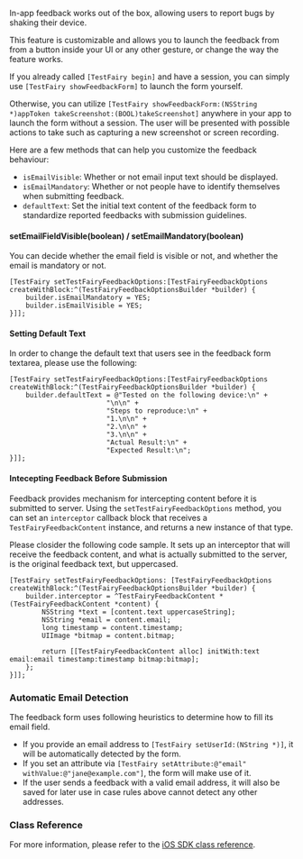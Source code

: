 In-app feedback works out of the box, allowing users to report bugs by shaking their device.

This feature is customizable and allows you to launch the feedback from from a button inside your UI or any other gesture, or change the way the feature works.

If you already called `[TestFairy begin]` and have a session, you can simply use `[TestFairy showFeedbackForm]` to launch the form yourself.

Otherwise, you can utilize `[TestFairy showFeedbackForm:(NSString *)appToken takeScreenshot:(BOOL)takeScreenshot]` anywhere in your app to launch the form without a session. The user will be presented with possible actions to take such as capturing a new screenshot or screen recording.

Here are a few methods that can help you customize the feedback behaviour:

- `isEmailVisible`: Whether or not email input text should be displayed.
- `isEmailMandatory`: Whether or not people have to identify themselves when submitting feedback.
- `defaultText`: Set the initial text content of the feedback form to standardize reported feedbacks with submission guidelines.

#### setEmailFieldVisible(boolean) / setEmailMandatory(boolean)

You can decide whether the email field is visible or not, and whether the email is mandatory or not.

```objc
[TestFairy setTestFairyFeedbackOptions:[TestFairyFeedbackOptions createWithBlock:^(TestFairyFeedbackOptionsBuilder *builder) {
	builder.isEmailMandatory = YES;
	builder.isEmailVisible = YES;
}]];
```

#### Setting Default Text

In order to change the default text that users see in the feedback form textarea, please use the following:

```objc
[TestFairy setTestFairyFeedbackOptions:[TestFairyFeedbackOptions createWithBlock:^(TestFairyFeedbackOptionsBuilder *builder) {
	builder.defaultText = @"Tested on the following device:\n" +
                        "\n\n" +
                        "Steps to reproduce:\n" +
                        "1.\n\n" +
                        "2.\n\n" +
                        "3.\n\n" +
                        "Actual Result:\n" +
                        "Expected Result:\n";
}]];
```

#### Intecepting Feedback Before Submission

Feedback provides mechanism for intercepting content before it is submitted to server. Using the `setTestFairyFeedbackOptions` method, you can set an `interceptor` callback block that receives a `TestFairyFeedbackContent` instance, and returns a new instance of that type.

Please closider the following code sample. It sets up an interceptor that will receive the feedback content, and what is actually submitted to the server, is the original feedback text, but uppercased.

```objc
[TestFairy setTestFairyFeedbackOptions: [TestFairyFeedbackOptions createWithBlock:^(TestFairyFeedbackOptionsBuilder *builder) {
	builder.interceptor = ^TestFairyFeedbackContent *(TestFairyFeedbackContent *content) {
		NSString *text = [content.text uppercaseString];
		NSString *email = content.email;
		long timestamp = content.timestamp;
		UIImage *bitmap = content.bitmap;
			
		return [[TestFairyFeedbackContent alloc] initWith:text email:email timestamp:timestamp bitmap:bitmap];
	};
}]];
```

### Automatic Email Detection

The feedback form uses following heuristics to determine how to fill its email field.

- If you provide an email address to `[TestFairy setUserId:(NString *)]`, it will be automatically detected by the form.
- If you set an attribute via `[TestFairy setAttribute:@"email" withValue:@"jane@example.com"]`, the form will make use of it.
- If the user sends a feedback with a valid email address, it will also be saved for later use in case rules above cannot detect any other addresses.

### Class Reference

For more information, please refer to the [iOS SDK class reference](https://app.testfairy.com/reference/ios/).
